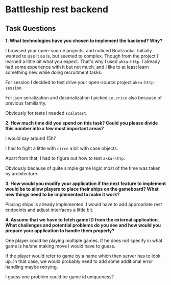 # Battleship rest backend

## Task Questions

**1. What technologies have you chosen to implement the backend? Why?**

I browsed your open-source projects, and noticed Bootzooka. Initially wanted
to use it as is, but seemed to complex. Though from the project I learned a
little bit what you expect. That's why I used `akka-http`. I already had some
experience with it but not much, and I like to at least learn something new
while doing recruitment tasks.

For session I decided to test drive your open-source project `akka-http-session`.

For json serialization and deserialization I picked `io.crice` also because of
previous familiarity.

Obviously for tests i needed `scalatest`.

**2. How much time did you spend on this task? Could you please divide this number into a few most
important areas?**

I would say around 15h?

I had to fight a little with `circe` a bit with case objects. 

Apart from that, I had to figure out how to test `akka-http`.

Obviously because of quite simple game logic most of the time was taken by 
architecture.

**3. How would you modify your application if the next feature to implement would 
be to allow players to place their ships on the gameboard? What new things 
need to be implemented to make it work?**

Placing ships is already implemented. I would have to add appropriate rest endpoints
and adjust interfaces a little bit.

**4. Assume that we have to fetch game ID from the external application. What challenges and
potential problems do you see and how would you prepare your application to handle them
properly?**

One player could be playing multiple games. If he does not specify in what game is
he/she making move I would have to guess.

If the player would refer to game by a name which then server has to look up. In 
that case, we would probably need to add some additional error handling maybe
retrying.

I guess one problem could be game id uniqueness?
